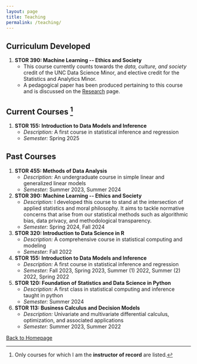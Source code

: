 ```yaml
---
layout: page
title: Teaching
permalink: /teaching/
---
```


## Curriculum Developed 
1. **STOR 390: Machine Learning -- Ethics and Society**
   - This course currently counts towards the *data, culture, and society* credit of the UNC Data Science Minor, and elective credit for the Statistics and Analytics Minor.
   - A pedagogical paper has been produced pertaining to this course and is discussed on the [Research](research.md) page.

## Current Courses [^1]

1. **STOR 155: Introduction to Data Models and Inference**
   - *Description:* A first course in statistical inference and regression
   - *Semester:* Spring 2025

## Past Courses

1. **STOR 455: Methods of Data Analysis**
   - *Description:* An undergraduate course in simple linear and generalized linear models
   - *Semester:* Summer 2023, Summer 2024
2. **STOR 390: Machine Learning -- Ethics and Society**
   - *Description:* I developed this course to stand at the intersection of applied statistics and moral philosophy.  It aims to tackle normative concerns that arise from our statistical methods such as algorithmic bias, data privacy, and methodological transparency.  
   - *Semester:* Spring 2024, Fall 2024
3. **STOR 320: Introduction to Data Science in R**
   - *Description:* A comprehensive course in statistical computing and modeling
   - *Semester:* Fall 2022    
4. **STOR 155: Introduction to Data Models and Inference**
   - *Description:* A first course in statistical inference and regression
   - *Semester:* Fall 2023, Spring 2023, Summer (1) 2022, Summer (2) 2022, Spring 2022
5. **STOR 120: Foundation of Statistics and Data Science in Python**
   - *Description:* A first class in statistical computing and inference taught in python
   - *Semester:* Summer 2024
6. **STOR 113: Business Calculus and Decision Models**
   - *Description:* Univariate and multivariate differential calculus, optimization, and associated applications
   - *Semester:* Summer 2023, Summer 2022


[^1]: Only courses for which I am the **instructor of record** are listed.
  
[Back to Homepage](index.md)
   
